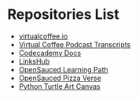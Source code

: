 # Repositories List

<!-- Before adding a repository to this list, make sure that it passes our repository checklist below -->

<!--
✅ Relevant name
✅ Description
Clearly describe what the project does and is for.
✅ Relevant tags
They should highlight their scope, stack, field, etc.
✅ README file
Important information about your project.
✅ CONTRIBUTING file
A contribution guide for contributors.
✅ Open source license
A project is not open source if it doesn't have a valid license.
✅ Code of Conduct (COC)
An excellent indicator of a healthy contributor's environment.
✅ Issue and Pull Request templates
Templates for making issues and pull requests.
 -->

 <!-- Please don't type or change anything above here. Work on your changes below. -->

- [virtualcoffee.io](https://github.com/Virtual-Coffee/virtualcoffee.io)
- [Virtual Coffee Podcast Transcripts](https://github.com/Virtual-Coffee/podcast-transcripts)
- [Codecademy Docs](https://github.com/Codecademy/docs)
- [LinksHub](https://github.com/rupali-codes/LinksHub)
- [OpenSauced Learning Path](https://github.com/open-sauced/intro)
- [OpenSauced Pizza Verse](https://github.com/open-sauced/pizza-verse)
- [Python Turtle Art Canvas](https://github.com/dominicduffin1/python-turtle-art-canvas)
